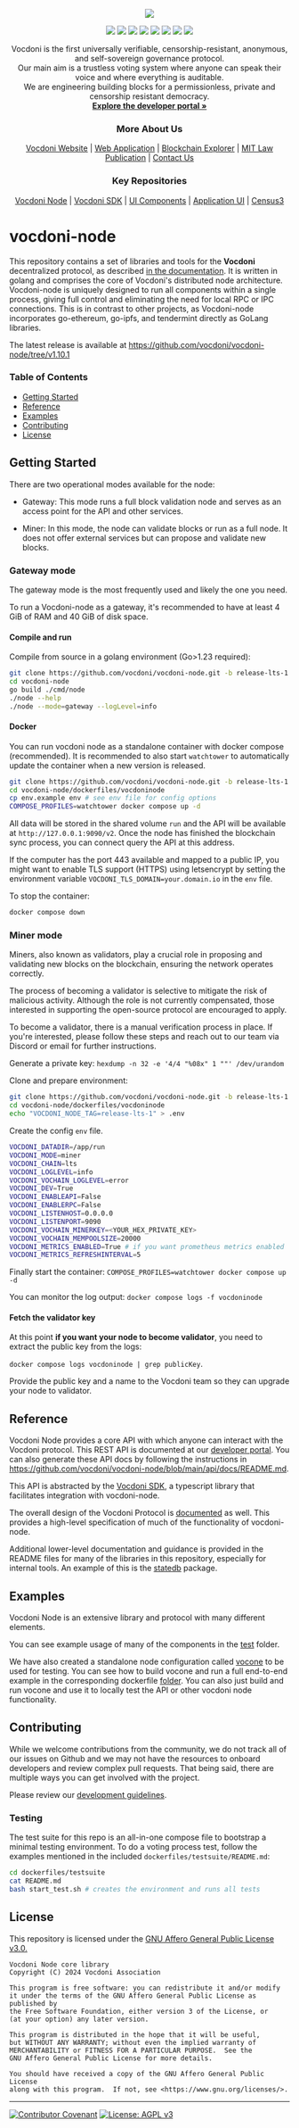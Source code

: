 <p align="center" width="100%">
    <img src="https://developer.vocdoni.io/img/vocdoni_logotype_full_white.svg" />
</p>

<p align="center" width="100%">
    <a href="https://github.com/vocdoni/vocdoni-node/commits/main/"><img src="https://img.shields.io/github/commit-activity/m/vocdoni/vocdoni-node" /></a>
    <a href="https://github.com/vocdoni/vocdoni-node/issues"><img src="https://img.shields.io/github/issues/vocdoni/vocdoni-node" /></a>
    <a href="https://github.com/vocdoni/vocdoni-node/actions/workflows/main.yml/"><img src="https://github.com/vocdoni/vocdoni-node/actions/workflows/main.yml/badge.svg" /></a>
    <a href="https://godoc.org/go.vocdoni.io/dvote"><img src="https://godoc.org/go.vocdoni.io/dvote?status.svg"></a>
    <a href="https://goreportcard.com/report/go.vocdoni.io/dvote"><img src="https://goreportcard.com/badge/go.vocdoni.io/dvote"></a>
    <a href="https://coveralls.io/github/vocdoni/vocdoni-node"><img src="https://coveralls.io/repos/github/vocdoni/vocdoni-node/badge.svg"></a>
    <a href="https://discord.gg/xFTh8Np2ga"><img src="https://img.shields.io/badge/discord-join%20chat-blue.svg" /></a>
    <a href="https://x.com/vocdoni"><img src="https://img.shields.io/twitter/follow/vocdoni" /></a>
</p>


  <div align="center">
    Vocdoni is the first universally verifiable, censorship-resistant, anonymous, and self-sovereign governance protocol. <br />
    Our main aim is a trustless voting system where anyone can speak their voice and where everything is auditable. <br />
    We are engineering building blocks for a permissionless, private and censorship resistant democracy.
    <br />
    <a href="https://developer.vocdoni.io/"><strong>Explore the developer portal »</strong></a>
    <br />
    <h3>More About Us</h3>
    <a href="https://vocdoni.io">Vocdoni Website</a>
    |
    <a href="https://vocdoni.app">Web Application</a>
    |
    <a href="https://explorer.vote/">Blockchain Explorer</a>
    |
    <a href="https://law.mit.edu/pub/remotevotingintheageofcryptography/release/1">MIT Law Publication</a>
    |
    <a href="https://chat.vocdoni.io">Contact Us</a>
    <br />
    <h3>Key Repositories</h3>
    <a href="https://github.com/vocdoni/vocdoni-node">Vocdoni Node</a>
    |
    <a href="https://github.com/vocdoni/vocdoni-sdk/">Vocdoni SDK</a>
    |
    <a href="https://github.com/vocdoni/ui-components">UI Components</a>
    |
    <a href="https://github.com/vocdoni/ui-scaffold">Application UI</a>
    |
    <a href="https://github.com/vocdoni/census3">Census3</a>
  </div>

# vocdoni-node

This repository contains a set of libraries and tools for the **Vocdoni** decentralized protocol, as described [in the documentation](https://developer.vocdoni.io/protocol).
It is written in golang and comprises the core of Vocdoni's distributed node architecture. Vocdoni-node is uniquely designed to run all components within a single process, giving full control and eliminating the need for local RPC or IPC connections. This is in contrast to other projects, as Vocdoni-node incorporates go-ethereum, go-ipfs, and tendermint directly as GoLang libraries.

The latest release is available at https://github.com/vocdoni/vocdoni-node/tree/v1.10.1

### Table of Contents
- [Getting Started](#getting-started)
- [Reference](#reference)
- [Examples](#examples)
- [Contributing](#contributing)
- [License](#license)


## Getting Started

There are two operational modes available for the node:

- Gateway: This mode runs a full block validation node and serves as an access point for the API and other services.

- Miner: In this mode, the node can validate blocks or run as a full node. It does not offer external services but can propose and validate new blocks.

### Gateway mode

The gateway mode is the most frequently used and likely the one you need.

To run a Vocdoni-node as a gateway, it's recommended to have at least 4 GiB of RAM and 40 GiB of disk space.

#### Compile and run

Compile from source in a golang environment (Go>1.23 required):

```bash
git clone https://github.com/vocdoni/vocdoni-node.git -b release-lts-1
cd vocdoni-node
go build ./cmd/node
./node --help
./node --mode=gateway --logLevel=info
```

#### Docker

You can run vocdoni node as a standalone container with docker compose (recommended).
It is recommended to also start `watchtower` to automatically update the container when a new version is released.

```bash
git clone https://github.com/vocdoni/vocdoni-node.git -b release-lts-1
cd vocdoni-node/dockerfiles/vocdoninode
cp env.example env # see env file for config options
COMPOSE_PROFILES=watchtower docker compose up -d
```

All data will be stored in the shared volume `run` and the API will be available at `http://127.0.0.1:9090/v2`. Once the node has finished the blockchain sync process, you can connect query the API at this address.

If the computer has the port 443 available and mapped to a public IP, you might want to enable TLS support (HTTPS) using letsencrypt by setting the environment variable `VOCDONI_TLS_DOMAIN=your.domain.io` in the `env` file.

To stop the container: 

```bash
docker compose down
```

### Miner mode

Miners, also known as validators, play a crucial role in proposing and validating new blocks on the blockchain, ensuring the network operates correctly.

The process of becoming a validator is selective to mitigate the risk of malicious activity. Although the role is not currently compensated, those interested in supporting the open-source protocol are encouraged to apply.

To become a validator, there is a manual verification process in place. If you're interested, please follow these steps and reach out to our team via Discord or email for further instructions.

Generate a private key: `hexdump -n 32 -e '4/4 "%08x" 1 ""' /dev/urandom`

Clone and prepare environment:
```bash
git clone https://github.com/vocdoni/vocdoni-node.git -b release-lts-1
cd vocdoni-node/dockerfiles/vocdoninode
echo "VOCDONI_NODE_TAG=release-lts-1" > .env
```

Create the config `env` file.

```bash
VOCDONI_DATADIR=/app/run
VOCDONI_MODE=miner
VOCDONI_CHAIN=lts
VOCDONI_LOGLEVEL=info
VOCDONI_VOCHAIN_LOGLEVEL=error
VOCDONI_DEV=True
VOCDONI_ENABLEAPI=False
VOCDONI_ENABLERPC=False
VOCDONI_LISTENHOST=0.0.0.0
VOCDONI_LISTENPORT=9090
VOCDONI_VOCHAIN_MINERKEY=<YOUR_HEX_PRIVATE_KEY>
VOCDONI_VOCHAIN_MEMPOOLSIZE=20000
VOCDONI_METRICS_ENABLED=True # if you want prometheus metrics enabled
VOCDONI_METRICS_REFRESHINTERVAL=5
```

Finally start the container: `COMPOSE_PROFILES=watchtower docker compose up -d`

You can monitor the log output: `docker compose logs -f vocdoninode`

#### Fetch the validator key

At this point **if you want your node to become validator**, you need to extract the public key from the logs: 

`docker compose logs vocdoninode | grep publicKey`.

Provide the public key and a name to the Vocdoni team so they can upgrade your node to validator.

## Reference

Vocdoni Node provides a core API with which anyone can interact with the Vocdoni protocol. This REST API is documented at our [developer portal](https://developer.vocdoni.io/vocdoni-api/vocdoni-api). You can also generate these API docs by following the instructions in https://github.com/vocdoni/vocdoni-node/blob/main/api/docs/README.md. 

This API is abstracted by the [Vocdoni SDK](https://developer.vocdoni.io/sdk), a typescript library that facilitates integration with vocdoni-node.

The overall design of the Vocdoni Protocol is [documented](https://developer.vocdoni.io/protocol) as well. This provides a high-level specification of much of the functionality of vocdoni-node. 

Additional lower-level documentation and guidance is provided in the README files for many of the libraries in this repository, especially for internal tools. An example of this is the [statedb](https://github.com/vocdoni/vocdoni-node/blob/main/statedb/README.md) package. 

## Examples

Vocdoni Node is an extensive library and protocol with many different elements. 

You can see example usage of many of the components in the [test](https://github.com/vocdoni/vocdoni-node/tree/main/test) folder. 

We have also created a standalone node configuration called [vocone](https://github.com/vocdoni/vocdoni-node/tree/main/vocone) to be used for testing. You can see how to build vocone and run a full end-to-end example in the corresponding dockerfile [folder](https://github.com/vocdoni/vocdoni-node/blob/main/dockerfiles/vocone/README.md). You can also just build and run vocone and use it to locally test the API or other vocdoni node functionality.

## Contributing 

While we welcome contributions from the community, we do not track all of our issues on Github and we may not have the resources to onboard developers and review complex pull requests. That being said, there are multiple ways you can get involved with the project. 

Please review our [development guidelines](https://developer.vocdoni.io/development-guidelines).

### Testing

The test suite for this repo is an all-in-one compose file to bootstrap a minimal testing environment. To do a voting process test, follow the examples mentioned in the included `dockerfiles/testsuite/README.md`:

```bash
cd dockerfiles/testsuite
cat README.md
bash start_test.sh # creates the environment and runs all tests
```

## License

This repository is licensed under the [GNU Affero General Public License v3.0.](./LICENSE)

    Vocdoni Node core library
    Copyright (C) 2024 Vocdoni Association

    This program is free software: you can redistribute it and/or modify
    it under the terms of the GNU Affero General Public License as published by
    the Free Software Foundation, either version 3 of the License, or
    (at your option) any later version.

    This program is distributed in the hope that it will be useful,
    but WITHOUT ANY WARRANTY; without even the implied warranty of
    MERCHANTABILITY or FITNESS FOR A PARTICULAR PURPOSE.  See the
    GNU Affero General Public License for more details.

    You should have received a copy of the GNU Affero General Public License
    along with this program.  If not, see <https://www.gnu.org/licenses/>.


---

[![Contributor Covenant](https://img.shields.io/badge/Contributor%20Covenant-v1.4%20adopted-ff69b4.svg)](code-of-conduct.md) [![License: AGPL v3](https://img.shields.io/badge/License-AGPL%20v3-blue.svg)](https://www.gnu.org/licenses/agpl-3.0)
